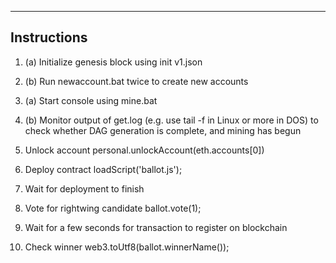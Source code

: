-------------------
Instructions
-------------------

1. (a) Initialize genesis block using init v1.json
1. (b) Run newaccount.bat twice to create new accounts

2. (a) Start console using mine.bat
2. (b) Monitor output of get.log (e.g. use tail -f in Linux or more in DOS) to check whether DAG generation is complete, and mining has begun

3. Unlock account
	personal.unlockAccount(eth.accounts[0])

4. Deploy contract
	loadScript('ballot.js');

5. Wait for deployment to finish

6. Vote for rightwing candidate
	ballot.vote(1);

7. Wait for a few seconds for transaction to register on blockchain

6. Check winner
	web3.toUtf8(ballot.winnerName());

